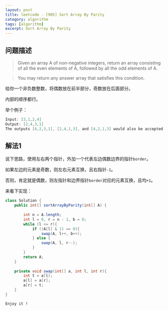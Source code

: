 ```yaml
---
layout: post
title: leetcode - [905] Sort Array By Parity
category: algorithm
tags: [algorithm]
excerpt: Sort Array By Parity
---
```


## 问题描述  

> Given an array A of non-negative integers, return an array consisting of all the even elements of A, followed by all the odd elements of A.  

> You may return any answer array that satisfies this condition.  

给你一个非负数整数，将偶数放在前半部分，奇数放在后面部分。  

内部的顺序都行。  

举个例子：  

``` java
Input: [3,1,2,4]
Output: [2,4,3,1]
The outputs [4,2,3,1], [2,4,1,3], and [4,2,1,3] would also be accepted.
```


## 解法1  

说下思路，使用左右两个指针，外加一个代表左边偶数边界的指针`border`。  

如果左边的元素是奇数，则左右元素互换，且右指针`-1`。  

否则，肯定就是偶数，则左指针和边界指针`border`对应的元素互换，且均`+1`。  


来看下实现：  


``` java
class Solution {
    public int[] sortArrayByParity(int[] A) {
        
        int n = A.length;
        int l = 0, r = n - 1, b = 0;
        while (l <= r){
            if ((A[l] & 1) == 0){
                swap(A, l++, b++);
            } else {
                swap(A, l, r--);
            }
        }
        return A;
    }
    
    private void swap(int[] a, int l, int r){
        int t = a[l];
        a[l] = a[r];
        a[r] = t;
    }
}
```

`Enjoy it ! `